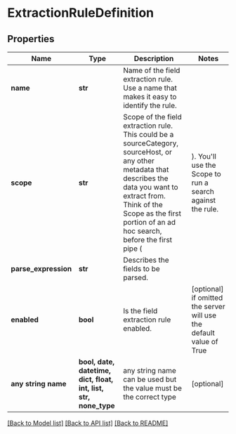 # ExtractionRuleDefinition


## Properties
Name | Type | Description | Notes
------------ | ------------- | ------------- | -------------
**name** | **str** | Name of the field extraction rule. Use a name that makes it easy to identify the rule. | 
**scope** | **str** | Scope of the field extraction rule. This could be a sourceCategory, sourceHost, or any other metadata that describes the data you want to extract from. Think of the Scope as the first portion of an ad hoc search, before the first pipe ( | ). You&#39;ll use the Scope to run a search against the rule. | 
**parse_expression** | **str** | Describes the fields to be parsed. | 
**enabled** | **bool** | Is the field extraction rule enabled. | [optional]  if omitted the server will use the default value of True
**any string name** | **bool, date, datetime, dict, float, int, list, str, none_type** | any string name can be used but the value must be the correct type | [optional]

[[Back to Model list]](../README.md#documentation-for-models) [[Back to API list]](../README.md#documentation-for-api-endpoints) [[Back to README]](../README.md)



